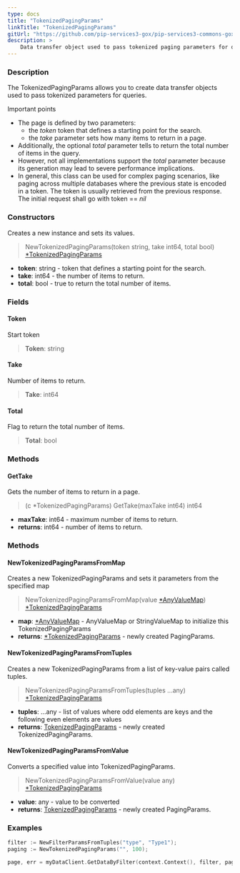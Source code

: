 ```yaml
---
type: docs
title: "TokenizedPagingParams"
linkTitle: "TokenizedPagingParams"
gitUrl: "https://github.com/pip-services3-gox/pip-services3-commons-gox"
description: > 
    Data transfer object used to pass tokenized paging parameters for queries. 
---
```


### Description

The TokenizedPagingParams allows you to create data transfer objects used to pass tokenized parameters for queries.

Important points

- The page is defined by two parameters:
    - the *token* token that defines a starting point for the search.
    - the *take* parameter sets how many items to return in a page.
- Additionally, the optional *total* parameter tells to return the total number of items in the query.
- However, not all implementations support the *total* parameter because its generation may lead to severe performance implications.
- In general, this class can be used for complex paging scenarios, like paging across multiple databases where the previous state is encoded in a token. The token is usually retrieved from the previous response. The initial request shall go with token == *nil*

### Constructors
Creates a new instance and sets its values.

> NewTokenizedPagingParams(token string, take int64, total bool) [*TokenizedPagingParams]()

- **token**: string - token that defines a starting point for the search.
- **take**: int64 - the number of items to return. 
- **total**: bool - true to return the total number of items.


### Fields

<span class="hide-title-link">

#### Token
Start token
> **Token**: string

#### Take
Number of items to return.
> **Take**: int64

#### Total
Flag to return the total number of items.
> **Total**: bool

</span>


### Methods

#### GetTake
Gets the number of items to return in a page.

> (c *TokenizedPagingParams) GetTake(maxTake int64) int64

- **maxTake**: int64 - maximum number of items to return.
- **returns**: int64 - number of items to return.

### Methods

#### NewTokenizedPagingParamsFromMap
Creates a new TokenizedPagingParams and sets it parameters from the specified map

> NewTokenizedPagingParamsFromMap(value [*AnyValueMap](../any_value_map)) [*TokenizedPagingParams]()

- **map**: [*AnyValueMap](../any_value_map) - AnyValueMap or StringValueMap to initialize this TokenizedPagingParams
- **returns**: [*TokenizedPagingParams]() - newly created PagingParams.


#### NewTokenizedPagingParamsFromTuples
Creates a new TokenizedPagingParams from a list of key-value pairs called tuples.

> NewTokenizedPagingParamsFromTuples(tuples ...any) [*TokenizedPagingParams]()

- **tuples**: ...any - list of values where odd elements are keys and the following even elements are values
- **returns**: [TokenizedPagingParams]() - newly created TokenizedPagingParams.


#### NewTokenizedPagingParamsFromValue
Converts a specified value into TokenizedPagingParams.

> NewTokenizedPagingParamsFromValue(value any) [*TokenizedPagingParams]()

- **value**: any - value to be converted
- **returns**: [TokenizedPagingParams]() - newly created PagingParams.

### Examples

```go
filter := NewFilterParamsFromTuples("type", "Type1");
paging := NewTokenizedPagingParams("", 100);

page, err = myDataClient.GetDataByFilter(context.Context(), filter, paging);
```
